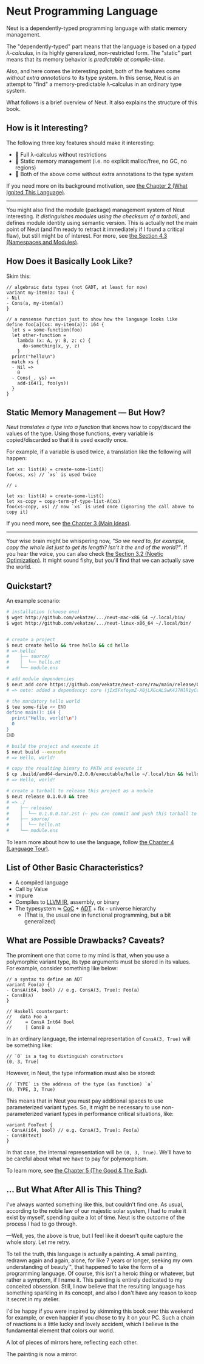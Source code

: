 # Neut Programming Language

Neut is a dependently-typed programming language with static memory management.

The "dependently-typed" part means that the language is based on a *typed λ-calculus*, in its highly generalized, non-restricted form. The "static" part means that its memory behavior is *predictable at compile-time*.

Also, and here comes the interesting point, both of the features come *without extra annotations* to its type system. In this sense, Neut is an attempt to "find" a memory-predictable λ-calculus in an ordinary type system.

What follows is a brief overview of Neut. It also explains the structure of this book.

## How is it Interesting?

The following three key features should make it interesting:

- 🌟 Full λ-calculus without restrictions
- 🌟 Static memory management (i.e. no explicit malloc/free, no GC, no regions)
- 🌟 Both of the above come without extra annotations to the type system

If you need more on its background motivation, see [the Chapter 2 (What Ignited This Language)](./what-ignited-this-language.md).

---

You might also find the module (package) management system of Neut interesting. *It distinguishes modules using the checksum of a tarball*, and defines module identity using semantic version. This is actually not the main point of Neut (and I'm ready to retract it immediately if I found a critical flaw), but still might be of interest. For more, see [the Section 4.3 (Namespaces and Modules)](./namespaces-and-modules.md).

## How Does it Basically Look Like?

Skim this:

```neut
// algebraic data types (not GADT, at least for now)
variant my-item(a: tau) {
- Nil
- Cons(a, my-item(a))
}

// a nonsense function just to show how the language looks like
define foo[a](xs: my-item(a)): i64 {
  let s = some-function(foo)
  let other-function =
    lambda (x: A, y: B, z: c) {
      do-something(x, y, z)
    }
  print("hello\n")
  match xs {
  - Nil =>
    0
  - Cons(_, ys) =>
    add-i64(1, foo(ys))
  }
}
```

## Static Memory Management — But How?

*Neut translates a type into a function* that knows how to copy/discard the values of the type. Using those functions, every variable is copied/discarded so that it is used exactly once.

For example, if a variable is used twice, a translation like the following will happen:

```neut
let xs: list(A) = create-some-list()
foo(xs, xs) // `xs` is used twice

// ↓

let xs: list(A) = create-some-list()
let xs-copy = copy-term-of-type-list-A(xs)
foo(xs-copy, xs) // now `xs` is used once (ignoring the call above to copy it)
```

If you need more, see [the Chapter 3 (Main Ideas)](/chapter_1.html).

---

Your wise brain might be whispering now, *"So we need to, for example, copy the whole list just to get its length? Isn't it the end of the world?"*. If you hear the voice, you can also check [the Section 3.2 (Noetic Optimization)](./noetic-optimization.md). It might sound fishy, but you'll find that we can actually save the world.

## Quickstart?

An example scenario:

```sh
# installation (choose one)
$ wget http://github.com/vekatze/.../neut-mac-x86_64 ~/.local/bin/
$ wget http://github.com/vekatze/.../neut-linux-x86_64 ~/.local/bin/


# create a project
$ neut create hello && tree hello && cd hello
# => hello/
#    ├── source/
#    │  └── hello.nt
#    └── module.ens

# add module dependencies
$ neut add core https://github.com/vekatze/neut-core/raw/main/release/0.2.0.4.tar.zst
# => note: added a dependency: core (jIx5FxfoymZ-X0jLXGcALSwK4J7NlR1yCdXqH2ij67o=)

# the mandatory hello world
$ tee some-file << END
define main(): i64 {
  print("Hello, world!\n")
  0
}
END

# build the project and execute it
$ neut build --execute
# => Hello, world!

# copy the resulting binary to PATH and execute it
$ cp .build/amd64-darwin/0.2.0.0/executable/hello ~/.local/bin && hello
# => Hello, world!

# create a tarball to release this project as a module
$ neut release 0.1.0.0 && tree
# => ./
#    ├── release/
#    │  └── 0.1.0.0.tar.zst (← you can commit and push this tarball to publish it)
#    ├── source/
#    │  └── hello.nt
#    └── module.ens
```

To learn more about how to use the language, follow [the Chapter 4 (Language Tour)](./language-tour.md).

## List of Other Basic Characteristics?

- A compiled language
- Call by Value
- Impure
- Compiles to [LLVM IR](https://llvm.org/docs/LangRef.html), assembly, or binary
- The typesystem ≒ [CoC](https://en.wikipedia.org/wiki/Calculus_of_constructions) + [ADT](https://en.wikipedia.org/wiki/Algebraic_data_type) + fix - universe hierarchy
  - (That is, the usual one in functional programming, but a bit generalized)

## What are Possible Drawbacks? Caveats?

The prominent one that come to my mind is that, when you use a polymorphic variant type, its type arguments must be stored in its values. For example, consider something like below:

```neut
// a syntax to define an ADT
variant Foo(a) {
- ConsA(i64, bool) // e.g. ConsA(3, True): Foo(a)
- ConsB(a)
}

// Haskell counterpart:
//   data Foo a
//     = ConsA Int64 Bool
//     | ConsB a
```

In an ordinary language, the internal representation of `ConsA(3, True)` will be something like:

```neut
// `0` is a tag to distinguish constructors
(0, 3, True)
```

However, in Neut, the type information must also be stored:

```neut
// `TYPE` is the address of the type (as function) `a`
(0, TYPE, 3, True)
```

This means that in Neut you must pay additional spaces to use parameterized variant types. So, it might be necessary to use non-parameterized variant types in performance critical situations, like:

```neut
variant FooText {
- ConsA(i64, bool) // e.g. ConsA(3, True): Foo(a)
- ConsB(text)
}
```

In that case, the internal representation will be `(0, 3, True)`. We'll have to be careful about what we have to pay for polymorphism.

To learn more, see [the Chapter 5 (The Good & The Bad)](./the-good-and-the-bad).

## ... But What After All is This Thing?

I've always wanted something like this, but couldn't find one. As usual, according to the noble law of our majestic solar system, I had to make it exist by myself, spending quite a lot of time. Neut is the outcome of the process I had to go through.

—Well, yes, the above is true, but I feel like it doesn't quite capture the whole story. Let me retry.

To tell the truth, this language is actually a painting. A small painting, redrawn again and again, alone, for like 7 years or longer, seeking my own understanding of beauty™, that happened to take the form of a programming language. Of course, this isn't a heroic thing or whatever, but rather a symptom, if I name it. This painting is entirely dedicated to my conceited obsession. Still, I now believe that the resulting language has something sparkling in its concept, and also I don't have any reason to keep it secret in my atelier.

I'd be happy if you were inspired by skimming this book over this weekend for example, or even happier if you chose to try it on your PC. Such a chain of reactions is a little lucky and lovely accident, which I believe is the fundamental element that colors our world.

A lot of pieces of mirrors here, reflecting each other.

The painting is now a mirror.

